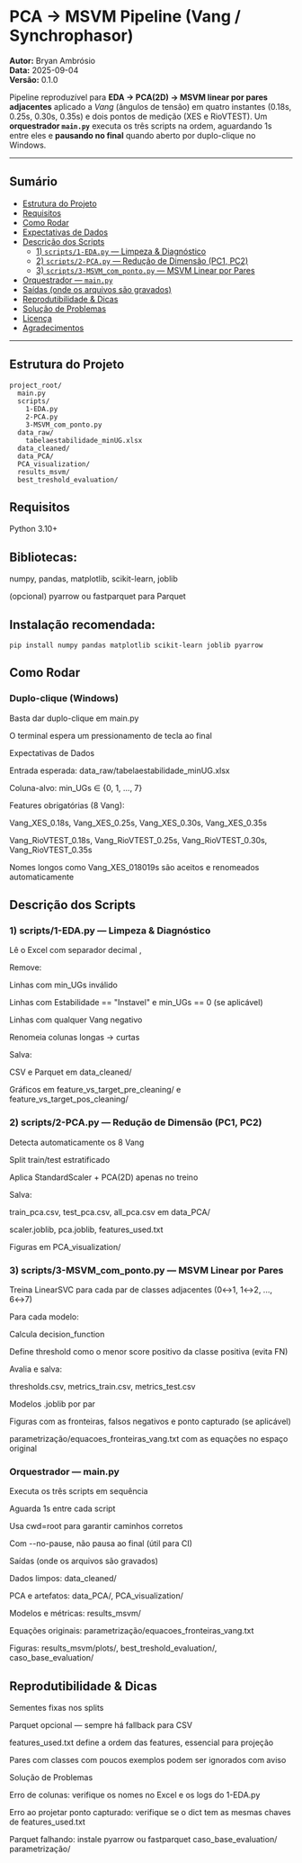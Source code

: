 # PCA → MSVM Pipeline (Vang / Synchrophasor)

**Autor:** Bryan Ambrósio  
**Data:** 2025-09-04  
**Versão:** 0.1.0

Pipeline reproduzível para **EDA → PCA(2D) → MSVM linear por pares adjacentes** aplicado a *Vang* (ângulos de tensão) em quatro instantes (0.18s, 0.25s, 0.30s, 0.35s) e dois pontos de medição (XES e RioVTEST). 
Um **orquestrador `main.py`** executa os três scripts na ordem, aguardando 1s entre eles e **pausando no final** quando aberto por duplo-clique no Windows.

---

## Sumário

- [Estrutura do Projeto](#estrutura-do-projeto)
- [Requisitos](#requisitos)
- [Como Rodar](#como-rodar)
- [Expectativas de Dados](#expectativas-de-dados)
- [Descrição dos Scripts](#descrição-dos-scripts)
  - [1) `scripts/1-EDA.py` — Limpeza & Diagnóstico](#1-scripts1-edapy--limpeza--diagnóstico)
  - [2) `scripts/2-PCA.py` — Redução de Dimensão (PC1, PC2)](#2-scripts2-pcapy--redução-de-dimensão-pc1-pc2)
  - [3) `scripts/3-MSVM_com_ponto.py` — MSVM Linear por Pares](#3-scripts3-msvm_com_pontopy--msvm-linear-por-pares)
- [Orquestrador — `main.py`](#orquestrador--mainpy)
- [Saídas (onde os arquivos são gravados)](#saídas-onde-os-arquivos-são-gravados)
- [Reprodutibilidade & Dicas](#reprodutibilidade--dicas)
- [Solução de Problemas](#solução-de-problemas)
- [Licença](#licença)
- [Agradecimentos](#agradecimentos)

---

## Estrutura do Projeto

```text
project_root/
  main.py
  scripts/
    1-EDA.py
    2-PCA.py
    3-MSVM_com_ponto.py
  data_raw/
    tabelaestabilidade_minUG.xlsx
  data_cleaned/
  data_PCA/
  PCA_visualization/
  results_msvm/
  best_treshold_evaluation/
```
## Requisitos

Python 3.10+

## Bibliotecas:

numpy, pandas, matplotlib, scikit-learn, joblib

(opcional) pyarrow ou fastparquet para Parquet

## Instalação recomendada:
```text
pip install numpy pandas matplotlib scikit-learn joblib pyarrow
```
## Como Rodar

### Duplo-clique (Windows)

Basta dar duplo-clique em main.py

O terminal espera um pressionamento de tecla ao final

Expectativas de Dados

Entrada esperada: data_raw/tabelaestabilidade_minUG.xlsx

Coluna-alvo: min_UGs ∈ {0, 1, ..., 7}

Features obrigatórias (8 Vang):

Vang_XES_0.18s, Vang_XES_0.25s, Vang_XES_0.30s, Vang_XES_0.35s

Vang_RioVTEST_0.18s, Vang_RioVTEST_0.25s, Vang_RioVTEST_0.30s, Vang_RioVTEST_0.35s

Nomes longos como Vang_XES_018019s são aceitos e renomeados automaticamente

## Descrição dos Scripts
### 1) scripts/1-EDA.py — Limpeza & Diagnóstico

Lê o Excel com separador decimal ,

Remove:

Linhas com min_UGs inválido

Linhas com Estabilidade == "Instavel" e min_UGs == 0 (se aplicável)

Linhas com qualquer Vang negativo

Renomeia colunas longas → curtas

Salva:

CSV e Parquet em data_cleaned/

Gráficos em feature_vs_target_pre_cleaning/ e feature_vs_target_pos_cleaning/

### 2) scripts/2-PCA.py — Redução de Dimensão (PC1, PC2)

Detecta automaticamente os 8 Vang

Split train/test estratificado

Aplica StandardScaler + PCA(2D) apenas no treino

Salva:

train_pca.csv, test_pca.csv, all_pca.csv em data_PCA/

scaler.joblib, pca.joblib, features_used.txt

Figuras em PCA_visualization/

### 3) scripts/3-MSVM_com_ponto.py — MSVM Linear por Pares

Treina LinearSVC para cada par de classes adjacentes (0↔1, 1↔2, ..., 6↔7)

Para cada modelo:

Calcula decision_function

Define threshold como o menor score positivo da classe positiva (evita FN)

Avalia e salva:

thresholds.csv, metrics_train.csv, metrics_test.csv

Modelos .joblib por par

Figuras com as fronteiras, falsos negativos e ponto capturado (se aplicável)

parametrização/equacoes_fronteiras_vang.txt com as equações no espaço original

### Orquestrador — main.py

Executa os três scripts em sequência

Aguarda 1s entre cada script

Usa cwd=root para garantir caminhos corretos

Com --no-pause, não pausa ao final (útil para CI)

Saídas (onde os arquivos são gravados)

Dados limpos: data_cleaned/

PCA e artefatos: data_PCA/, PCA_visualization/

Modelos e métricas: results_msvm/

Equações originais: parametrização/equacoes_fronteiras_vang.txt

Figuras: results_msvm/plots/, best_treshold_evaluation/, caso_base_evaluation/

## Reprodutibilidade & Dicas

Sementes fixas nos splits

Parquet opcional — sempre há fallback para CSV

features_used.txt define a ordem das features, essencial para projeção

Pares com classes com poucos exemplos podem ser ignorados com aviso

Solução de Problemas

Erro de colunas: verifique os nomes no Excel e os logs do 1-EDA.py

Erro ao projetar ponto capturado: verifique se o dict tem as mesmas chaves de features_used.txt

Parquet falhando: instale pyarrow ou fastparquet
  caso_base_evaluation/
  parametrização/
